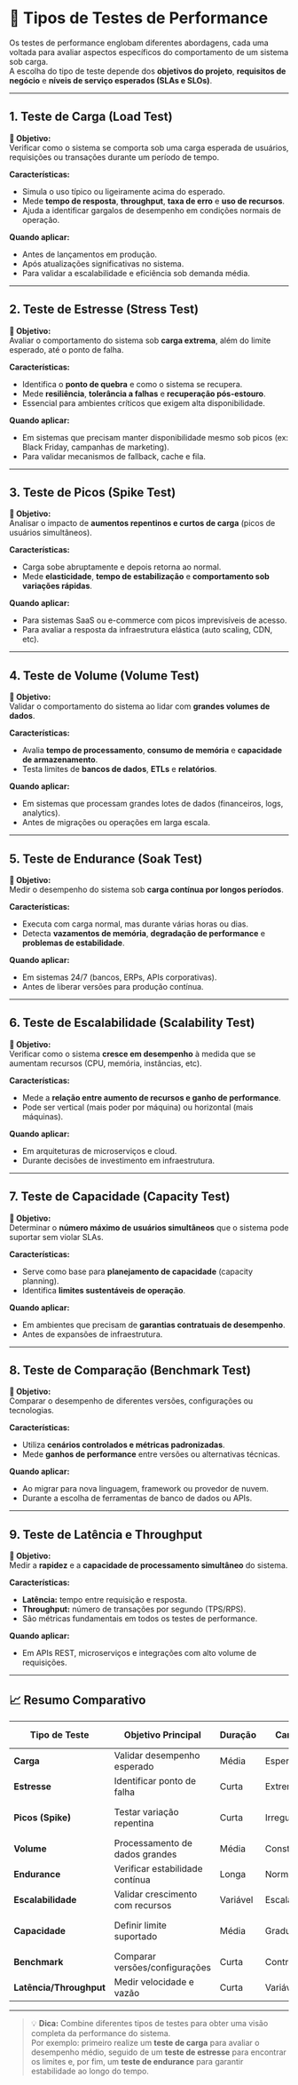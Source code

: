# 🧩 Tipos de Testes de Performance

Os testes de performance englobam diferentes abordagens, cada uma voltada para avaliar aspectos específicos do comportamento de um sistema sob carga.  
A escolha do tipo de teste depende dos **objetivos do projeto**, **requisitos de negócio** e **níveis de serviço esperados (SLAs e SLOs)**.

---

## 1. Teste de Carga (Load Test)

**🎯 Objetivo:**  
Verificar como o sistema se comporta sob uma carga esperada de usuários, requisições ou transações durante um período de tempo.

**Características:**
- Simula o uso típico ou ligeiramente acima do esperado.  
- Mede **tempo de resposta**, **throughput**, **taxa de erro** e **uso de recursos**.  
- Ajuda a identificar gargalos de desempenho em condições normais de operação.

**Quando aplicar:**
- Antes de lançamentos em produção.  
- Após atualizações significativas no sistema.  
- Para validar a escalabilidade e eficiência sob demanda média.

---

## 2. Teste de Estresse (Stress Test)

**🎯 Objetivo:**  
Avaliar o comportamento do sistema sob **carga extrema**, além do limite esperado, até o ponto de falha.

**Características:**
- Identifica o **ponto de quebra** e como o sistema se recupera.  
- Mede **resiliência**, **tolerância a falhas** e **recuperação pós-estouro**.  
- Essencial para ambientes críticos que exigem alta disponibilidade.

**Quando aplicar:**
- Em sistemas que precisam manter disponibilidade mesmo sob picos (ex: Black Friday, campanhas de marketing).  
- Para validar mecanismos de fallback, cache e fila.

---

## 3. Teste de Picos (Spike Test)

**🎯 Objetivo:**  
Analisar o impacto de **aumentos repentinos e curtos de carga** (picos de usuários simultâneos).

**Características:**
- Carga sobe abruptamente e depois retorna ao normal.  
- Mede **elasticidade**, **tempo de estabilização** e **comportamento sob variações rápidas**.  

**Quando aplicar:**
- Para sistemas SaaS ou e-commerce com picos imprevisíveis de acesso.  
- Para avaliar a resposta da infraestrutura elástica (auto scaling, CDN, etc).

---

## 4. Teste de Volume (Volume Test)

**🎯 Objetivo:**  
Validar o comportamento do sistema ao lidar com **grandes volumes de dados**.

**Características:**
- Avalia **tempo de processamento**, **consumo de memória** e **capacidade de armazenamento**.  
- Testa limites de **bancos de dados**, **ETLs** e **relatórios**.

**Quando aplicar:**
- Em sistemas que processam grandes lotes de dados (financeiros, logs, analytics).  
- Antes de migrações ou operações em larga escala.

---

## 5. Teste de Endurance (Soak Test)

**🎯 Objetivo:**  
Medir o desempenho do sistema sob **carga contínua por longos períodos**.

**Características:**
- Executa com carga normal, mas durante várias horas ou dias.  
- Detecta **vazamentos de memória**, **degradação de performance** e **problemas de estabilidade**.  

**Quando aplicar:**
- Em sistemas 24/7 (bancos, ERPs, APIs corporativas).  
- Antes de liberar versões para produção contínua.

---

## 6. Teste de Escalabilidade (Scalability Test)

**🎯 Objetivo:**  
Verificar como o sistema **cresce em desempenho** à medida que se aumentam recursos (CPU, memória, instâncias, etc).

**Características:**
- Mede a **relação entre aumento de recursos e ganho de performance**.  
- Pode ser vertical (mais poder por máquina) ou horizontal (mais máquinas).  

**Quando aplicar:**
- Em arquiteturas de microserviços e cloud.  
- Durante decisões de investimento em infraestrutura.

---

## 7. Teste de Capacidade (Capacity Test)

**🎯 Objetivo:**  
Determinar o **número máximo de usuários simultâneos** que o sistema pode suportar sem violar SLAs.

**Características:**
- Serve como base para **planejamento de capacidade** (capacity planning).  
- Identifica **limites sustentáveis de operação**.

**Quando aplicar:**
- Em ambientes que precisam de **garantias contratuais de desempenho**.  
- Antes de expansões de infraestrutura.

---

## 8. Teste de Comparação (Benchmark Test)

**🎯 Objetivo:**  
Comparar o desempenho de diferentes versões, configurações ou tecnologias.

**Características:**
- Utiliza **cenários controlados e métricas padronizadas**.  
- Mede **ganhos de performance** entre versões ou alternativas técnicas.  

**Quando aplicar:**
- Ao migrar para nova linguagem, framework ou provedor de nuvem.  
- Durante a escolha de ferramentas de banco de dados ou APIs.

---

## 9. Teste de Latência e Throughput

**🎯 Objetivo:**  
Medir a **rapidez** e a **capacidade de processamento simultâneo** do sistema.

**Características:**
- **Latência:** tempo entre requisição e resposta.  
- **Throughput:** número de transações por segundo (TPS/RPS).  
- São métricas fundamentais em todos os testes de performance.

**Quando aplicar:**
- Em APIs REST, microserviços e integrações com alto volume de requisições.

---

## 📈 Resumo Comparativo

| Tipo de Teste | Objetivo Principal | Duração | Carga | Cenário Comum |
|----------------|--------------------|----------|--------|----------------|
| **Carga** | Validar desempenho esperado | Média | Esperada | Lançamento de sistema |
| **Estresse** | Identificar ponto de falha | Curta | Extrema | Campanhas intensas |
| **Picos (Spike)** | Testar variação repentina | Curta | Irregular | Acesso simultâneo súbito |
| **Volume** | Processamento de dados grandes | Média | Constante | Relatórios massivos |
| **Endurance** | Verificar estabilidade contínua | Longa | Normal | Operação 24/7 |
| **Escalabilidade** | Validar crescimento com recursos | Variável | Escalada | Cloud e microserviços |
| **Capacidade** | Definir limite suportado | Média | Gradual | Planejamento de capacidade |
| **Benchmark** | Comparar versões/configurações | Curta | Controlada | Atualização de stack |
| **Latência/Throughput** | Medir velocidade e vazão | Curta | Variável | APIs de alto desempenho |

---

> 💡 **Dica:** Combine diferentes tipos de testes para obter uma visão completa da performance do sistema.  
> Por exemplo: primeiro realize um **teste de carga** para avaliar o desempenho médio, seguido de um **teste de estresse** para encontrar os limites e, por fim, um **teste de endurance** para garantir estabilidade ao longo do tempo.